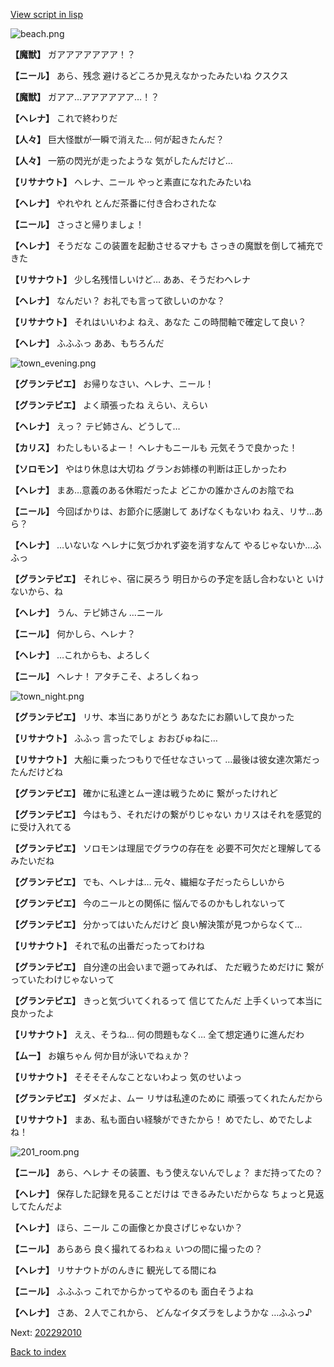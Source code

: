 [View script in lisp](../scripts/202282120.txt)

![beach.png](../images/backgrounds/beach.png)

**【魔獣】**
ガアアアアアアア！？

**【ニール】**
あら、残念
避けるどころか見えなかったみたいね
クスクス

**【魔獣】**
ガアア…アアアアアア…！？

**【ヘレナ】**
これで終わりだ

**【人々】**
巨大怪獣が一瞬で消えた…
何が起きたんだ？

**【人々】**
一筋の閃光が走ったような
気がしたんだけど…

**【リサナウト】**
ヘレナ、ニール
やっと素直になれたみたいね

**【ヘレナ】**
やれやれ
とんだ茶番に付き合わされたな

**【ニール】**
さっさと帰りましょ！

**【ヘレナ】**
そうだな
この装置を起動させるマナも
さっきの魔獣を倒して補充できた

**【リサナウト】**
少し名残惜しいけど…
ああ、そうだわヘレナ

**【ヘレナ】**
なんだい？
お礼でも言って欲しいのかな？

**【リサナウト】**
それはいいわよ
ねえ、あなた
この時間軸で確定して良い？

**【ヘレナ】**
ふふふっ
ああ、もちろんだ

![town_evening.png](../images/backgrounds/town_evening.png)

**【グランテピエ】**
お帰りなさい、ヘレナ、ニール！

**【グランテピエ】**
よく頑張ったね
えらい、えらい

**【ヘレナ】**
えっ？
テピ姉さん、どうして…

**【カリス】**
わたしもいるよー！
ヘレナもニールも
元気そうで良かった！

**【ソロモン】**
やはり休息は大切ね
グランお姉様の判断は正しかったわ

**【ヘレナ】**
まあ…意義のある休暇だったよ
どこかの誰かさんのお陰でね

**【ニール】**
今回ばかりは、お節介に感謝して
あげなくもないわ
ねえ、リサ…あら？

**【ヘレナ】**
…いないな
ヘレナに気づかれず姿を消すなんて
やるじゃないか…ふふっ

**【グランテピエ】**
それじゃ、宿に戻ろう
明日からの予定を話し合わないと
いけないから、ね

**【ヘレナ】**
うん、テピ姉さん
…ニール

**【ニール】**
何かしら、ヘレナ？

**【ヘレナ】**
…これからも、よろしく

**【ニール】**
ヘレナ！
アタチこそ、よろしくねっ

![town_night.png](../images/backgrounds/town_night.png)

**【グランテピエ】**
リサ、本当にありがとう
あなたにお願いして良かった

**【リサナウト】**
ふふっ
言ったでしょ
おおびゅねに…

**【リサナウト】**
大船に乗ったつもりで任せなさいって
…最後は彼女達次第だったんだけどね

**【グランテピエ】**
確かに私達とムー達は戦うために
繋がったけれど

**【グランテピエ】**
今はもう、それだけの繋がりじゃない
カリスはそれを感覚的に受け入れてる

**【グランテピエ】**
ソロモンは理屈でグラウの存在を
必要不可欠だと理解してるみたいだね

**【グランテピエ】**
でも、ヘレナは…
元々、繊細な子だったらしいから

**【グランテピエ】**
今のニールとの関係に
悩んでるのかもしれないって

**【グランテピエ】**
分かってはいたんだけど
良い解決策が見つからなくて…

**【リサナウト】**
それで私の出番だったってわけね

**【グランテピエ】**
自分達の出会いまで遡ってみれば、
ただ戦うためだけに
繋がっていたわけじゃないって

**【グランテピエ】**
きっと気づいてくれるって
信じてたんだ
上手くいって本当に良かったよ

**【リサナウト】**
ええ、そうね…
何の問題もなく…
全て想定通りに進んだわ

**【ムー】**
お嬢ちゃん
何か目が泳いでねぇか？

**【リサナウト】**
そそそそんなことないわよっ
気のせいよっ

**【グランテピエ】**
ダメだよ、ムー
リサは私達のために
頑張ってくれたんだから

**【リサナウト】**
まあ、私も面白い経験ができたから！
めでたし、めでたしよね！

![201_room.png](../images/backgrounds/201_room.png)

**【ニール】**
あら、ヘレナ
その装置、もう使えないんでしょ？
まだ持ってたの？

**【ヘレナ】**
保存した記録を見ることだけは
できるみたいだからな
ちょっと見返してたんだよ

**【ヘレナ】**
ほら、ニール
この画像とか良さげじゃないか？

**【ニール】**
あらあら
良く撮れてるわねぇ
いつの間に撮ったの？

**【ヘレナ】**
リサナウトがのんきに
観光してる間にね

**【ニール】**
ふふふっ
これでからかってやるのも
面白そうよね

**【ヘレナ】**
さあ、２人でこれから、
どんなイタズラをしようかな
…ふふっ♪


Next: [202292010](202292010.md)

[Back to index](index.md)
